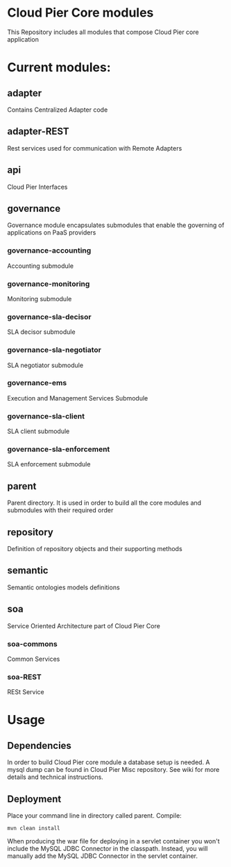 Cloud Pier Core modules
==========================

This Repository includes all modules that compose Cloud Pier core application

# Current modules:
## adapter
Contains Centralized Adapter code  
## adapter-REST
Rest services used for communication with Remote Adapters
## api
Cloud Pier Interfaces 
## governance
Governance module encapsulates submodules that enable the governing of applications on PaaS providers
### governance-accounting
Accounting submodule  
### governance-monitoring
Monitoring submodule  
### governance-sla-decisor
SLA decisor submodule
### governance-sla-negotiator
SLA negotiator submodule  
### governance-ems
Execution and Management Services Submodule   
### governance-sla-client
SLA client submodule
### governance-sla-enforcement
SLA enforcement submodule  
## parent
Parent directory. It is used in order to build all the core modules and submodules with their required order  
## repository
Definition of repository objects and their supporting methods  
## semantic
Semantic ontologies models definitions
## soa
Service Oriented Architecture part of Cloud Pier Core
### soa-commons
Common Services
### soa-REST
RESt Service

# Usage

## Dependencies
In order to build Cloud Pier core module a database setup is needed. A mysql dump can be found in Cloud Pier Misc repository. See wiki for more details and technical instructions.

## Deployment
Place your command line in directory called parent.
Compile:

    mvn clean install

When producing the war file for deploying in a servlet container you won't include the MySQL JDBC Connector in the classpath.
Instead, you will manually add the MySQL JDBC Connector in the servlet container.


